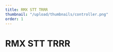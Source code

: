 ```yaml
---
title: RMX STT TRRR
thumbnail: "/upload/thumbnails/controller.png"
order: 1
---
```

# RMX STT TRRR

<img :src="$withBase('/upload/controller0.png')" style="  margin-left: auto;
  margin-right: auto;max-width:1024px; display: block;">

<img :src="$withBase('/upload/controller1.png')" style="  margin-left: auto;
  margin-right: auto;max-width:1024px; display: block;">

<img :src="$withBase('/upload/controller2.png')" style="  margin-left: auto;
  margin-right: auto;max-width:1024px; display: block;">

<img :src="$withBase('/upload/controller3.png')" style="  margin-left: auto;
  margin-right: auto;max-width:1024px; display: block;">

 <img :src="$withBase('/upload/controller4.png')" style="  margin-left: auto;
  margin-right: auto;max-width:1024px; display: block;">     